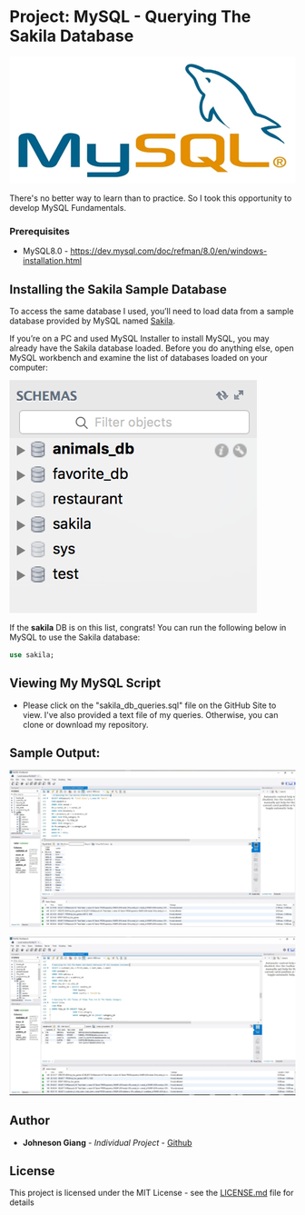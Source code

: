# Project: MySQL - Querying The Sakila Database

![intro_pic](Images/intro_pic.jpg)

There's no better way to learn than to practice. So I took this opportunity to develop MySQL Fundamentals.

### Prerequisites

* MySQL8.0 - https://dev.mysql.com/doc/refman/8.0/en/windows-installation.html

## Installing the Sakila Sample Database

To access the same database I used, you’ll need to load data from a sample database provided by MySQL named [Sakila](https://dev.mysql.com/doc/sakila/en/sakila-installation.html).

If you’re on a PC and used MySQL Installer to install MySQL, you may already have the Sakila database loaded. Before you do anything else, open MySQL workbench and examine the list of databases loaded on your computer:

![list of databases](Images/list_of_dbs_with_sakila.png)

If the **sakila** DB is on this list, congrats! You can run the following below in MySQL to use the Sakila database:

```sql
use sakila;
```

## Viewing My MySQL Script
* Please click on the "sakila_db_queries.sql" file on the GitHub Site to view. I've also provided a text file of my queries. Otherwise, you can clone or download my repository.

## Sample Output:

![top_rev_genres](Images/output_genres_toprev.jpg)

![canada_cust](Images/output_canada_join_sub.jpg)


## Author

* **Johneson Giang** - *Individual Project* - [Github](https://github.com/jhustles)

## License

This project is licensed under the MIT License - see the [LICENSE.md](LICENSE.md) file for details

